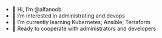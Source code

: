 - 👋 Hi, I’m @alfanoob
- 👀 I’m interested in administrating and devops
- 🌱 I’m currently learning Kubernetes; Ansible; Terraform
- 💞️ Ready to cooperate with administrators and developers
<!--- 📫 --->

<!---
alfanoob/alfanoob is a ✨ special ✨ repository because its `README.md` (this file) appears on your GitHub profile.
You can click the Preview link to take a look at your changes.
--->

